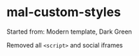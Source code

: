 # mal-custom-styles

Started from: Modern template, Dark Green

Removed all ```<script>``` and social iframes